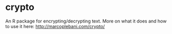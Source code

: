 # crypto
An R package for encrypting/decrypting text.
More on what it does and how to use it here: http://marcoplebani.com/crypto/
